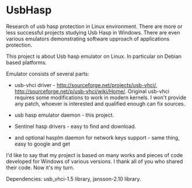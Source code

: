 # UsbHasp
Research of usb hasp protection in Linux environment.
There are more or less successful projects studying Usb Hasp in Windows. 
There are even various emulators demonstrating software upproach of applications
protection.

This project is about Usb hasp emulator on Linux. In particular on Debian based 
platforms.

Emulator consists of several parts:

- usb-vhci driver - http://sourceforge.net/projects/usb-vhci/, 
  http://sourceforge.net/p/usb-vhci/wiki/Home/. Original usb-vhci requires some 
  modifications to work in modern kernels. I won't provide any patch, whoever is
  interested and qualified enough can fix sources.

- usb hasp emulator daemon - this project.

- Sentinel hasp drivers - easy to find and download.

- and optional hasplm daemon for network keys support - same thing, easy to 
  google and get

I'd like to say that my project is based on many works and pieces of code 
developed for Windows of various versions. I thank all of you who shared their 
code. Now it's my turn.

Dependencies: usb_vhci-1.5 library, jansson-2.10 library.
